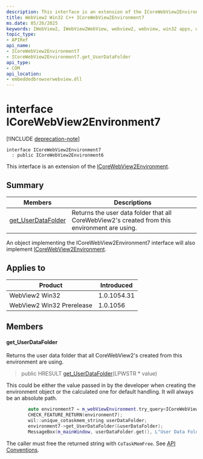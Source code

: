 ```yaml
---
description: This interface is an extension of the ICoreWebView2Environment.
title: WebView2 Win32 C++ ICoreWebView2Environment7
ms.date: 05/26/2025
keywords: IWebView2, IWebView2WebView, webview2, webview, win32 apps, win32, edge, ICoreWebView2, ICoreWebView2Controller, browser control, edge html, ICoreWebView2Environment7
topic_type: 
- APIRef
api_name:
- ICoreWebView2Environment7
- ICoreWebView2Environment7.get_UserDataFolder
api_type:
- COM
api_location:
- embeddedbrowserwebview.dll
---
```


# interface ICoreWebView2Environment7

[!INCLUDE [deprecation-note](../includes/deprecation-note.md)]

```
interface ICoreWebView2Environment7
  : public ICoreWebView2Environment6
```

This interface is an extension of the [ICoreWebView2Environment](icorewebview2environment.md#icorewebview2environment).

## Summary

 Members                        | Descriptions
--------------------------------|---------------------------------------------
[get_UserDataFolder](#get_userdatafolder) | Returns the user data folder that all CoreWebView2's created from this environment are using.

An object implementing the ICoreWebView2Environment7 interface will also implement [ICoreWebView2Environment](icorewebview2environment.md#icorewebview2environment).

## Applies to

Product                         | Introduced
--------------------------------|---------------------------------------------
WebView2 Win32            |    1.0.1054.31
WebView2 Win32 Prerelease |    1.0.1056

## Members

#### get_UserDataFolder

Returns the user data folder that all CoreWebView2's created from this environment are using.

> public HRESULT [get_UserDataFolder](#get_userdatafolder)(LPWSTR * value)

This could be either the value passed in by the developer when creating the environment object or the calculated one for default handling. It will always be an absolute path.

```cpp
        auto environment7 = m_webViewEnvironment.try_query<ICoreWebView2Environment7>();
        CHECK_FEATURE_RETURN(environment7);
        wil::unique_cotaskmem_string userDataFolder;
        environment7->get_UserDataFolder(&userDataFolder);
        MessageBox(m_mainWindow, userDataFolder.get(), L"User Data Folder", MB_OK);
```

The caller must free the returned string with `CoTaskMemFree`. See [API Conventions](/microsoft-edge/webview2/concepts/win32-api-conventions#strings).

